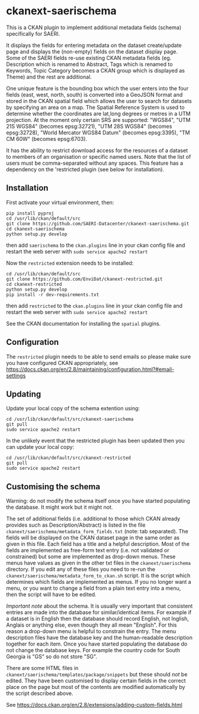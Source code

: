 # ckanext-saerischema

This is a CKAN plugin to implement additional metadata fields (schema) specifically for SAERI.

It displays the fields for entering metadata on the dataset create/update page and displays the (non-empty) fields on the dataset display page. Some of the SAERI fields re-use existing CKAN metadata fields (eg. Description which is renamed to Abstract, Tags which is renamed to Keywords, Topic Category becomes a CKAN group which is displayed as Theme) and the rest are additional.

One unique feature is the bounding box which the user enters into the four fields (east, west, north, south) is converted into a GeoJSON format and stored in the CKAN spatial field which allows the user to search for datasets by specifying an area on a map. The Spatial Reference System is used to determine whether the coordinates are lat,long degrees or metres in a UTM projection. At the moment only certain SRS are supported: "WGS84", "UTM 21S WGS84" (becomes epsg:32721), "UTM 28S WGS84" (becomes epsg:32728), "World Mercator WGS84 Datum" (becomes epsg:3395), "TM CM 60W" (becomes epsg:6703).

It has the ability to restrict download access for the resources of a dataset to members of an organisation or specific named users. Note that the list of users must be comma-separated without any spaces.  This feature has a dependency on the 'restricted plugin (see below for installation).

## Installation

First activate your virtual environment, then:
```
pip install pyproj
cd /usr/lib/ckan/default/src
git clone https://github.com/SAERI-Datacenter/ckanext-saerischema.git
cd ckanext-saerischema
python setup.py develop
```
then add `saerischema` to the `ckan.plugins` line in your ckan config file and restart the web server with `sudo service apache2 restart`

Now the `restricted` extension needs to be installed:
```
cd /usr/lib/ckan/default/src
git clone https://github.com/EnviDat/ckanext-restricted.git
cd ckanext-restricted
python setup.py develop
pip install -r dev-requirements.txt
```
then add `restricted` to the `ckan.plugins` line in your ckan config file and restart the web server with `sudo service apache2 restart`

See the CKAN documentation for installing the `spatial` plugins.

## Configuration

The `restricted` plugin needs to be able to send emails so please make sure you have configured CKAN appropriately, see
https://docs.ckan.org/en/2.8/maintaining/configuration.html?#email-settings

## Updating

Update your local copy of the schema extention using:
```
cd /usr/lib/ckan/default/src/ckanext-saerischema
git pull
sudo service apache2 restart
```

In the unlikely event that the restricted plugin has been updated then you can update your local copy:
```
cd /usr/lib/ckan/default/src/ckanext-restricted
git pull
sudo service apache2 restart
```

## Customising the schema

Warning: do not modify the schema itself once you have started populating the database. It might work but it might not.

The set of additional fields (i.e. additional to those which CKAN already provides such as Description/Abstract) is listed in the file `ckanext/saerischema/metadata_form_fields.txt` (note: tab separated). The fields will be displayed on the CKAN dataset page in the same order as given in this file.  Each field has a title and a helpful description. Most of the fields are implemented as free-form text entry (i.e. not validated or constrained) but some are implemented as drop-down menus. These menus have values as given in the other txt files in the `ckanext/saerischema` directory. If you edit any of these files you need to re-run the `ckanext/saerischema/metadata_form_to_ckan.sh` script. It is the script which determines which fields are implemented as menus. If you no longer want a menu, or you want to change a field from a plain text entry into a menu, then the script will have to be edited.

*Important note* about the schema. It is usually very important that consistent entries are made into the database for similar/identical items. For example if a dataset is in English then the database should record English, not Inglish, Anglais or anything else, even though they all mean "English". For this reason a drop-down menu is helpful to constrain the entry. The menu description files have the database key and the human-readable description together for each item. Once you have started populating the database do not change the database keys. For example the country code for South Georgia is "GS" so do not store "SG".

There are some HTML files in `ckanext/saerischema/templates/package/snippets` but these should *not* be edited. They have been customised to display certain fields in the correct place on the page but most of the contents are modified automatically by the script described above.

See https://docs.ckan.org/en/2.8/extensions/adding-custom-fields.html
